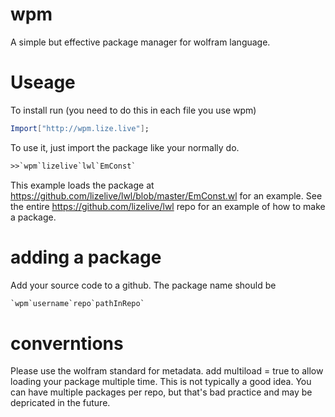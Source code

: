 # wpm
A simple but effective package manager for wolfram language.
# Useage
To install run (you need to do this in each file you use wpm)

```mathematica
Import["http://wpm.lize.live"];
```

To use it, just import the package like your normally do.

```mathematica
>>`wpm`lizelive`lwl`EmConst`
```
This example loads the package at https://github.com/lizelive/lwl/blob/master/EmConst.wl for an example.
See the entire https://github.com/lizelive/lwl repo for an example of how to make a package.

# adding a package
Add your source code to a github. The package name should be

```mathematica
`wpm`username`repo`pathInRepo`
```

# converntions
Please use the wolfram standard for metadata.
add multiload = true to allow loading your package multiple time. This is not typically a good idea.
You can have multiple packages per repo, but that's bad practice and may be depricated in the future.
